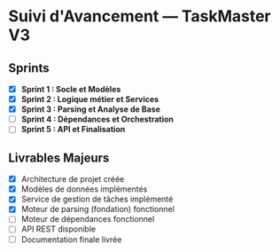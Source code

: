 # Suivi d'Avancement — TaskMaster V3

## Sprints

- [x] **Sprint 1 : Socle et Modèles**
- [x] **Sprint 2 : Logique métier et Services**
- [x] **Sprint 3 : Parsing et Analyse de Base**
- [ ] **Sprint 4 : Dépendances et Orchestration**
- [ ] **Sprint 5 : API et Finalisation**

## Livrables Majeurs

- [x] Architecture de projet créée
- [x] Modèles de données implémentés
- [x] Service de gestion de tâches implémenté
- [x] Moteur de parsing (fondation) fonctionnel
- [ ] Moteur de dépendances fonctionnel
- [ ] API REST disponible
- [ ] Documentation finale livrée 